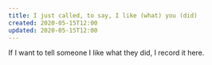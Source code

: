 ```yaml
---
title: I just called, to say, I like (what) you (did)
created: 2020-05-15T12:00
updated: 2020-05-15T12:00
---
```


If I want to tell someone I like what they did, I record it here. 
